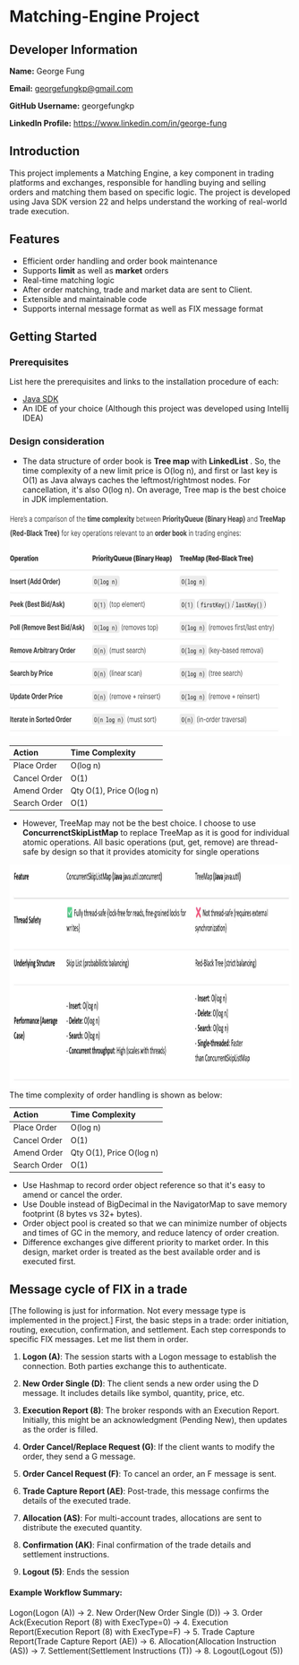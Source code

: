 # Matching-Engine Project

## Developer Information

**Name:** George Fung

**Email:** georgefungkp@gmail.com

**GitHub Username:** georgefungkp

**LinkedIn Profile:** https://www.linkedin.com/in/george-fung

## Introduction

This project implements a Matching Engine, a key component in trading platforms and exchanges, responsible for handling buying and selling orders and matching them based on specific logic. The project is developed using Java SDK version 22 and helps understand the working of real-world trade execution.

## Features

 - Efficient order handling and order book maintenance
 - Supports **limit** as well as **market** orders
 - Real-time matching logic
 - After order matching, trade and market data are sent to Client. 
 - Extensible and maintainable code
 - Supports internal message format as well as FIX message format

## Getting Started

### Prerequisites

List here the prerequisites and links to the installation procedure of each:

- [Java SDK](https://www.oracle.com/java/technologies/downloads/)
- An IDE of your choice (Although this project was developed using Intellij IDEA)

### Design consideration
- The data structure of order book is <b> Tree map </b> with <b> LinkedList </b>. So, the time complexity of a new limit price is O(log n), and first or last key is O(1) as Java always caches the leftmost/rightmost nodes. For cancellation, it's also O(log n). On average, Tree map is the best choice in JDK implementation.
<img src="https://github.com/georgefungkp/Matching-Engine/blob/main/PQvsTreeMap.jpg" width="800" height="400">

| Action | Time Complexity |
|:------------|:--------------|
|Place Order   | O(log n)|
|Cancel Order  | O(1)    |    
|Amend Order   | Qty O(1), Price O(log n)  |
|Search Order   | O(1)      |

- However, TreeMap may not be the best choice. I choose to use <b>ConcurrenctSkipListMap</b> to replace TreeMap as it is good for individual atomic operations. All basic operations (put, get, remove) are thread-safe by design so that it provides atomicity for single operations
<img src="https://github.com/georgefungkp/Matching-Engine/blob/main/TreeMapvsConcurrentSkipListMap.jpg" width="800" height="400">
The time complexity of order handling is shown as below:
 
| Action | Time Complexity |
|:------------|:--------------|
|Place Order   | O(log n)|
|Cancel Order  | O(1)    |    
|Amend Order   | Qty O(1), Price O(log n)  |
|Search Order   | O(1)      |

- Use Hashmap to record order object reference so that it's easy to amend or cancel the order. 
- Use Double instead of BigDecimal in the NavigatorMap to save memory footprint (8 bytes vs 32+ bytes).
- Order object pool is created so that we can minimize number of objects and times of GC in the memory, and reduce latency of order creation.
- Difference exchanges give different priority to market order. In this design, market order is treated as the best available order and is executed first.

## Message cycle of FIX in a trade 
[The following is just for information. Not every message type is implemented in the project.]
First, the basic steps in a trade: order initiation, routing, execution, confirmation, and settlement. Each step corresponds to specific FIX messages. Let me list them in order.

1. **Logon (A)**: The session starts with a Logon message to establish the connection. Both parties exchange this to authenticate.

2. **New Order Single (D)**: The client sends a new order using the D message. It includes details like symbol, quantity, price, etc.

3. **Execution Report (8)**: The broker responds with an Execution Report. Initially, this might be an acknowledgment (Pending New), then updates as the order is filled.

4. **Order Cancel/Replace Request (G)**: If the client wants to modify the order, they send a G message.

5. **Order Cancel Request (F)**: To cancel an order, an F message is sent.

6. **Trade Capture Report (AE)**: Post-trade, this message confirms the details of the executed trade.

7. **Allocation (AS)**: For multi-account trades, allocations are sent to distribute the executed quantity.

8. **Confirmation (AK)**: Final confirmation of the trade details and settlement instructions.

9. **Logout (5)**: Ends the session

#### Example Workflow Summary:
Logon(Logon (A)) → 2. New Order(New Order Single (D)) → 3. Order Ack(Execution Report (8) with ExecType=0)
→ 4. Execution Report(Execution Report (8) with ExecType=F) → 5. Trade Capture Report(Trade Capture Report (AE))
→ 6. Allocation(Allocation Instruction (AS)) → 7. Settlement(Settlement Instructions (T)) → 8. Logout(Logout (5))

